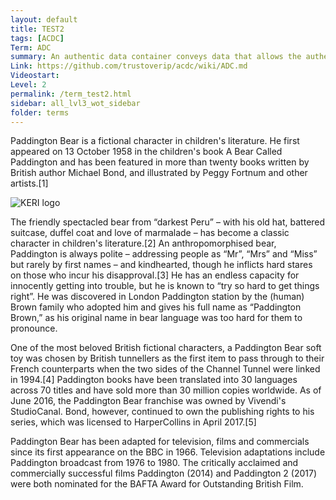 ```yaml
---
layout: default
title: TEST2
tags: [ACDC]
Term: ADC
summary: An authentic data container conveys data that allows the authenticity of its content to be proved.
Link: https://github.com/trustoverip/acdc/wiki/ADC.md
Videostart:
Level: 2
permalink: /term_test2.html
sidebar: all_lvl3_wot_sidebar
folder: terms
---
```


<div data-level="1">

Paddington Bear is a fictional character in children's literature. He first appeared on 13 October 1958 in the children's book A Bear Called Paddington and has been featured in more than twenty books written by British author Michael Bond, and illustrated by Peggy Fortnum and other artists.[1]

</div>

<div data-level="2">

<img src="https://github.com/WebOfTrust/keri/blob/main/images/Keri_logo_color_on_white.png?raw=true" alt="KERI logo" />

The friendly spectacled bear from “darkest Peru” – with his old hat, battered suitcase, duffel coat and love of marmalade – has become a classic character in children's literature.[2] An anthropomorphised bear, Paddington is always polite – addressing people as “Mr”, “Mrs” and “Miss” but rarely by first names – and kindhearted, though he inflicts hard stares on those who incur his disapproval.[3] He has an endless capacity for innocently getting into trouble, but he is known to “try so hard to get things right”. He was discovered in London Paddington station by the (human) Brown family who adopted him and gives his full name as “Paddington Brown,” as his original name in bear language was too hard for them to pronounce.

</div>

<!-- this default level 3 -->
One of the most beloved British fictional characters, a Paddington Bear soft toy was chosen by British tunnellers as the first item to pass through to their French counterparts when the two sides of the Channel Tunnel were linked in 1994.[4] Paddington books have been translated into 30 languages across 70 titles and have sold more than 30 million copies worldwide. As of June 2016, the Paddington Bear franchise was owned by Vivendi's StudioCanal. Bond, however, continued to own the publishing rights to his series, which was licensed to HarperCollins in April 2017.[5]



<div data-level="3">

Paddington Bear has been adapted for television, films and commercials since its first appearance on the BBC in 1966. Television adaptations include Paddington broadcast from 1976 to 1980. The critically acclaimed and commercially successful films Paddington (2014) and Paddington 2 (2017) were both nominated for the BAFTA Award for Outstanding British Film.

</div>

